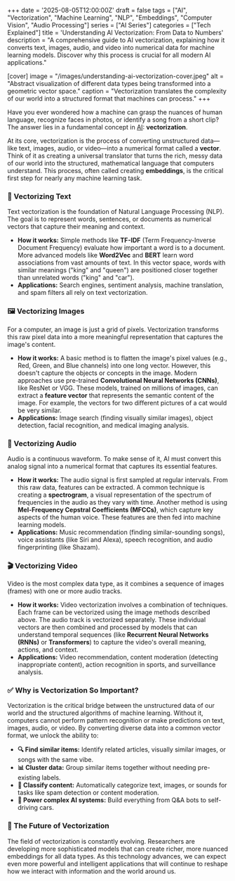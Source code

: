 +++
date = '2025-08-05T12:00:00Z'
draft = false
tags = ["AI", "Vectorization", "Machine Learning", "NLP", "Embeddings", "Computer Vision", "Audio Processing"]
series = ["AI Series"]
categories = ["Tech Explained"]
title = 'Understanding AI Vectorization: From Data to Numbers'
description = "A comprehensive guide to AI vectorization, explaining how it converts text, images, audio, and video into numerical data for machine learning models. Discover why this process is crucial for all modern AI applications."

[cover]
  image = "/images/understanding-ai-vectorization-cover.jpeg"
  alt = "Abstract visualization of different data types being transformed into a geometric vector space."
  caption = "Vectorization translates the complexity of our world into a structured format that machines can process."
+++



Have you ever wondered how a machine can grasp the nuances of human language, recognize faces in photos, or identify a song from a short clip? The answer lies in a fundamental concept in [AI](/posts/what-is-ai/): **vectorization**.

At its core, vectorization is the process of converting unstructured data—like text, images, audio, or video—into a numerical format called a **vector**. Think of it as creating a universal translator that turns the rich, messy data of our world into the structured, mathematical language that computers understand. This process, often called creating **embeddings**, is the critical first step for nearly any machine learning task.

### 📝 Vectorizing Text

Text vectorization is the foundation of Natural Language Processing (NLP). The goal is to represent words, sentences, or documents as numerical vectors that capture their meaning and context.

- **How it works:** Simple methods like **TF-IDF** (Term Frequency-Inverse Document Frequency) evaluate how important a word is to a document. More advanced models like **Word2Vec** and **BERT** learn word associations from vast amounts of text. In this vector space, words with similar meanings ("king" and "queen") are positioned closer together than unrelated words ("king" and "car").
- **Applications:** Search engines, sentiment analysis, machine translation, and spam filters all rely on text vectorization.

### 🖼️ Vectorizing Images

For a computer, an image is just a grid of pixels. Vectorization transforms this raw pixel data into a more meaningful representation that captures the image's content.

- **How it works:** A basic method is to flatten the image's pixel values (e.g., Red, Green, and Blue channels) into one long vector. However, this doesn't capture the objects or concepts in the image. Modern approaches use pre-trained **Convolutional Neural Networks (CNNs)**, like ResNet or VGG. These models, trained on millions of images, can extract a **feature vector** that represents the semantic content of the image. For example, the vectors for two different pictures of a cat would be very similar.
- **Applications:** Image search (finding visually similar images), object detection, facial recognition, and medical imaging analysis.

### 🎵 Vectorizing Audio

Audio is a continuous waveform. To make sense of it, AI must convert this analog signal into a numerical format that captures its essential features.

- **How it works:** The audio signal is first sampled at regular intervals. From this raw data, features can be extracted. A common technique is creating a **spectrogram**, a visual representation of the spectrum of frequencies in the audio as they vary with time. Another method is using **Mel-Frequency Cepstral Coefficients (MFCCs)**, which capture key aspects of the human voice. These features are then fed into machine learning models.
- **Applications:** Music recommendation (finding similar-sounding songs), voice assistants (like Siri and Alexa), speech recognition, and audio fingerprinting (like Shazam).

### 🎬 Vectorizing Video

Video is the most complex data type, as it combines a sequence of images (frames) with one or more audio tracks.

- **How it works:** Video vectorization involves a combination of techniques. Each frame can be vectorized using the image methods described above. The audio track is vectorized separately. These individual vectors are then combined and processed by models that can understand temporal sequences (like **Recurrent Neural Networks (RNNs)** or **Transformers**) to capture the video's overall meaning, actions, and context.
- **Applications:** Video recommendation, content moderation (detecting inappropriate content), action recognition in sports, and surveillance analysis.

### ✅ Why is Vectorization So Important?

Vectorization is the critical bridge between the unstructured data of our world and the structured algorithms of machine learning. Without it, computers cannot perform pattern recognition or make predictions on text, images, audio, or video. By converting diverse data into a common vector format, we unlock the ability to:

- **🔍 Find similar items:** Identify related articles, visually similar images, or songs with the same vibe.
- **📊 Cluster data:** Group similar items together without needing pre-existing labels.
- **📝 Classify content:** Automatically categorize text, images, or sounds for tasks like spam detection or content moderation.
- **🤖 Power complex AI systems:** Build everything from Q&A bots to self-driving cars.

### 🚀 The Future of Vectorization

The field of vectorization is constantly evolving. Researchers are developing more sophisticated models that can create richer, more nuanced embeddings for all data types. As this technology advances, we can expect even more powerful and intelligent applications that will continue to reshape how we interact with information and the world around us.
